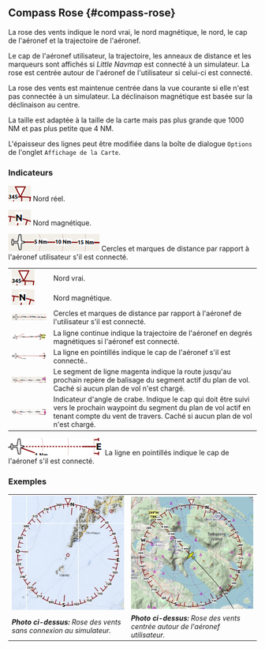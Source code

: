 ## Compass Rose {#compass-rose}

La rose des vents indique le nord vrai, le nord magnétique, le nord, le cap de l'aéronef et la trajectoire de l'aéronef.

Le cap de l'aéronef utilisateur, la trajectoire, les anneaux de distance et les marqueurs sont affichés si _Little Navmap_ est connecté à un simulateur. La rose est centrée autour de l'aéronef de l'utilisateur si celui-ci est connecté.

La rose des vents est maintenue centrée dans la vue courante si elle n'est pas connectée à un simulateur. La déclinaison magnétique est basée sur la déclinaison au centre.

La taille est adaptée à la taille de la carte mais pas plus grande que 1000 NM et pas plus petite que 4 NM.

L'épaisseur des lignes peut être modifiée dans la boîte de dialogue `Options`  de l'onglet `Affichage de la Carte`.

### Indicateurs

![True North](../images/legend/compass_rose_true_north.png "True North") Nord réel.

![Magnetic North](../images/legend/compass_rose_mag_north.png "Magnetic North") Nord magnétique.

![Distance Circles](../images/legend/compass_rose_dist.png "Distance Circles") Cercles et marques de distance par rapport à l'aéronef utilisateur s'il est connecté.

| | |
| --- | --- |
| ![True North](../images/legend/compass_rose_true_north.png "True North") | Nord vrai. |
| ![Magnetic North](../images/legend/compass_rose_mag_north.png "Magnetic North") | Nord magnétique. |
| ![Distance Circles](../images/legend/compass_rose_dist.png "Distance Circles") | Cercles et marques de distance par rapport à l'aéronef de l'utilisateur s'il est connecté. |
| ![Aircraft Track](../images/legend/compass_rose_track.png "Aircraft Track") | La ligne continue indique la trajectoire de l'aéronef en degrés magnétiques si l'aéronef est connecté. |
| ![Aircraft Heading](../images/legend/compass_rose_heading.png "Aircraft Heading") | La ligne en pointillés indique le cap de l'aéronef s'il est connecté.. |
| ![Flight Plan Leg Course](../images/legend/compass_rose_leg.png "Flight Plan Leg Course") | Le segment de ligne magenta indique la route jusqu'au prochain repère de balisage du segment actif du plan de vol. Caché si aucun plan de vol n'est chargé. |
| ![Crab Angle](../images/legend/compass_rose_crab.png "Crab Angle") | Indicateur d'angle de crabe. Indique le cap qui doit être suivi vers le prochain waypoint du segment du plan de vol actif en tenant compte du vent de travers. Caché si aucun plan de vol n'est chargé. |

![Aircraft Heading](../images/legend/compass_rose_heading.png "Aircraft Heading") La ligne en pointillés indique le cap de l'aéronef s'il est connecté.

### Exemples
| | |
| --- | --- |
| ![Compass Rose](../images/compass_rose.jpg "Compass Rose") | ![Compass Rose Aircraft](../images/compass_rose_aircraft.jpg "Compass Rose with Aircraft") |
| _**Photo ci-dessus:** Rose des vents sans connexion au simulateur._ | _**Photo ci-dessus:** Rose des vents centrée autour de l'aéronef utilisateur._ |
